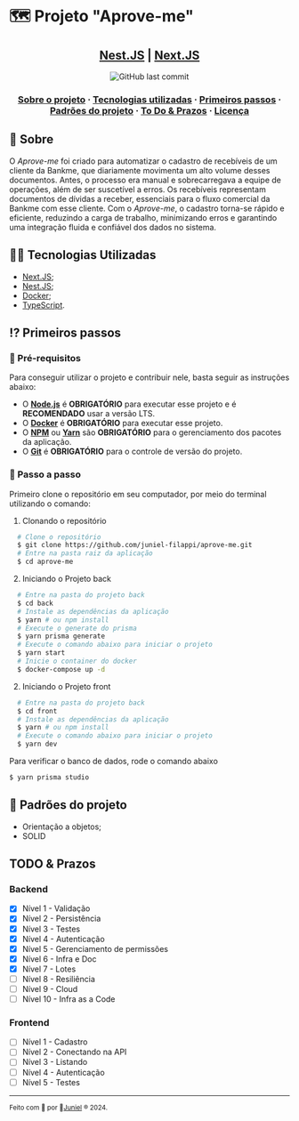 # 🗺 Projeto "Aprove-me"

<h2 align="center">
   <a href="https://nestjs.com/" target="_blank" rel="noopener">Nest.JS</a> | <a href="https://nextjs.org/" target="_blank" rel="noopener">Next.JS</a>
</h2>

<p align="center">
  <img alt="GitHub last commit" src="https://img.shields.io/badge/Made%20with-TypeScript-1f425f.svg?logo=typescript">
</p>

<h3 align="center">
  <a href="#-sobre">Sobre o projeto</a>
  <span> · </span>
  <a href="#-tecnologias-utilizadas">Tecnologias utilizadas</a>
  <span> · </span>
  <a href="#-primeiros-passos">Primeiros passos</a>
  <span> · </span>
  <a href="#-padroes-contribuir">Padrões do projeto</a>
  <span> · </span>
  <a href="#-to-do-&-prazos">To Do & Prazos</a>
  <span> · </span>
  <a href="#-licença">Licença</a>
</h3>

## 💭 Sobre

O *Aprove-me* foi criado para automatizar o cadastro de recebíveis de um cliente da Bankme, que diariamente movimenta um alto volume desses documentos. Antes, o processo era manual e sobrecarregava a equipe de operações, além de ser suscetível a erros. Os recebíveis representam documentos de dívidas a receber, essenciais para o fluxo comercial da Bankme com esse cliente. Com o *Aprove-me*, o cadastro torna-se rápido e eficiente, reduzindo a carga de trabalho, minimizando erros e garantindo uma integração fluida e confiável dos dados no sistema.
## 👨‍💻 Tecnologias Utilizadas

- <a href="https://nextjs.org/" target="_blank" rel="noopener">Next.JS</a>;
- <a href="https://nestjs.com" target="_blank" rel="noopener">Nest.JS</a>;
- <a href="https://www.docker.com/" target="_blank" rel="noopener">Docker</a>;
- <a href="https://www.typescriptlang.org/" target="_blank" rel="noopener">TypeScript</a>.

## ⁉ Primeiros passos

### 🤔 Pré-requisitos

Para conseguir utilizar o projeto e contribuir nele, basta seguir as instruções abaixo:

- O **<a href="https://nodejs.org/en/" target="_blank" rel="noopener">Node.js</a>** é **OBRIGATÓRIO** para executar esse projeto e é **RECOMENDADO** usar a versão LTS.
- O **<a href="https://www.docker.com/" target="_blank" rel="noopener">Docker</a>** é **OBRIGATÓRIO** para executar esse projeto.
- O **<a href="https://www.npmjs.com/" target="_blank" rel="noopener">NPM</a>** ou **<a href="https://yarnpkg.com/" target="_blank" rel="noopener">Yarn</a>** são **OBRIGATÓRIO** para o gerenciamento dos pacotes da aplicação.
- O **<a href="https://git-scm.com/" target="_blank" rel="noopener">Git</a>** é **OBRIGATÓRIO** para o controle de versão do projeto.

### 📝 Passo a passo

Primeiro clone o repositório em seu computador, por meio do terminal utilizando o comando:

1. Clonando o repositório

```sh
  # Clone o repositório
  $ git clone https://github.com/juniel-filappi/aprove-me.git
  # Entre na pasta raiz da aplicação
  $ cd aprove-me
```

2. Iniciando o Projeto back

```sh
  # Entre na pasta do projeto back
  $ cd back
  # Instale as dependências da aplicação
  $ yarn # ou npm install
  # Execute o generate do prisma
  $ yarn prisma generate
  # Execute o comando abaixo para iniciar o projeto
  $ yarn start
  # Inicie o container do docker
  $ docker-compose up -d
```

2. Iniciando o Projeto front

```sh
  # Entre na pasta do projeto back
  $ cd front
  # Instale as dependências da aplicação
  $ yarn # ou npm install
  # Execute o comando abaixo para iniciar o projeto
  $ yarn dev
```

Para verificar o banco de dados, rode o comando abaixo
```sh
$ yarn prisma studio
```

## 💯 Padrões do projeto

- Orientação a objetos;
- SOLID

## TODO & Prazos
### Backend
- [x] Nível 1 - Validação
- [x] Nível 2 - Persistência
- [x] Nível 3 - Testes
- [x] Nível 4 - Autenticação
- [x] Nível 5 - Gerenciamento de permissões
- [x] Nível 6 - Infra e Doc
- [x] Nível 7 - Lotes
- [ ] Nível 8 - Resiliência
- [ ] Nível 9 - Cloud
- [ ] Nível 10 - Infra as a Code

### Frontend
- [ ] Nível 1 - Cadastro
- [ ] Nível 2 - Conectando na API
- [ ] Nível 3 - Listando
- [ ] Nível 4 - Autenticação
- [ ] Nível 5 - Testes

---

<sup> Feito com 💙 por 👾<a href="https://github.com/juniel-filappi/" target="_blank" rel="noopener">Juniel</a> ® 2024.</sup>